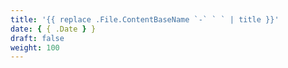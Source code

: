 ```yaml
---
title: '{{ replace .File.ContentBaseName `-` ` ` | title }}'
date: { { .Date } }
draft: false
weight: 100
---
```


